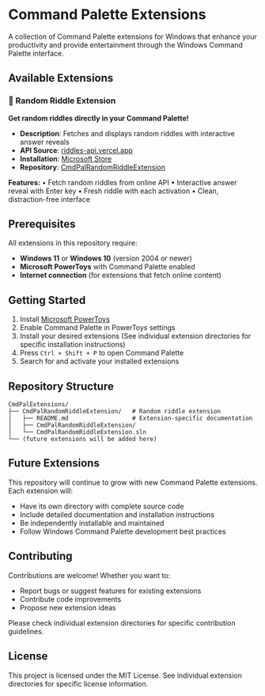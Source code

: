 # Command Palette Extensions

A collection of Command Palette extensions for Windows that enhance your productivity and provide entertainment through the Windows Command Palette interface.

## Available Extensions

### 🎯 Random Riddle Extension

**Get random riddles directly in your Command Palette!**

- **Description**: Fetches and displays random riddles with interactive answer reveals
- **API Source**: [riddles-api.vercel.app](https://riddles-api.vercel.app/)
- **Installation**: [Microsoft Store](https://apps.microsoft.com/detail/9ppntdcd5s8z)
- **Repository**: [CmdPalRandomRiddleExtension](./CmdPalRandomRiddleExtension/)

**Features:**
• Fetch random riddles from online API
• Interactive answer reveal with Enter key
• Fresh riddle with each activation
• Clean, distraction-free interface

## Prerequisites

All extensions in this repository require:

- **Windows 11** or **Windows 10** (version 2004 or newer)
- **Microsoft PowerToys** with Command Palette enabled
- **Internet connection** (for extensions that fetch online content)


## Getting Started

1. Install [Microsoft PowerToys](https://apps.microsoft.com/detail/xp89dcgq3k6vld)
2. Enable Command Palette in PowerToys settings
3. Install your desired extensions (See individual extension directories for specific installation instructions)
4. Press `Ctrl + Shift + P` to open Command Palette
5. Search for and activate your installed extensions

## Repository Structure

```text
CmdPalExtensions/
├── CmdPalRandomRiddleExtension/   # Random riddle extension
│   ├── README.md                  # Extension-specific documentation
│   ├── CmdPalRandomRiddleExtension/
│   └── CmdPalRandomRiddleExtension.sln
└── (future extensions will be added here)
```

## Future Extensions

This repository will continue to grow with new Command Palette extensions. Each extension will:

- Have its own directory with complete source code
- Include detailed documentation and installation instructions
- Be independently installable and maintained
- Follow Windows Command Palette development best practices

## Contributing

Contributions are welcome! Whether you want to:

- Report bugs or suggest features for existing extensions
- Contribute code improvements
- Propose new extension ideas

Please check individual extension directories for specific contribution guidelines.

## License

This project is licensed under the MIT License. See individual extension directories for specific license information.
